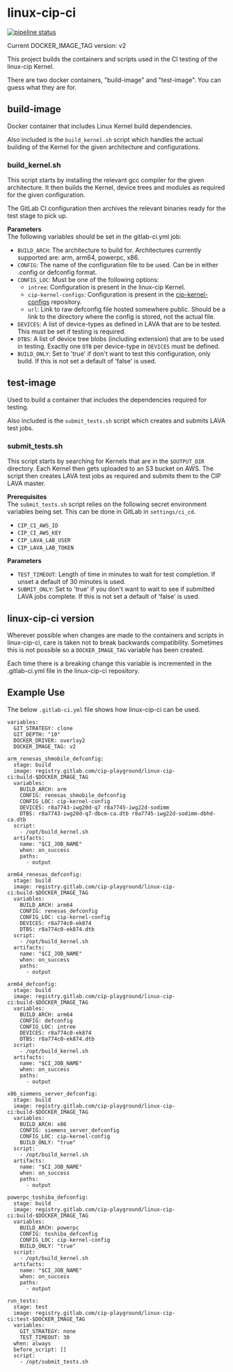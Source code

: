 # linux-cip-ci
[![pipeline status](https://gitlab.com/cip-playground/linux-cip-ci/badges/master/pipeline.svg)](https://gitlab.com/cip-playground/linux-cip-ci/commits/master)

Current DOCKER_IMAGE_TAG version: v2

This project builds the containers and scripts used in the CI testing of the
linux-cip Kernel.

There are two docker containers, "build-image" and "test-image". You can guess
what they are for.

## build-image
Docker container that includes Linux Kernel build dependencies.

Also included is the `build_kernel.sh` script which handles the actual building
of the Kernel for the given architecture and configurations.

### build_kernel.sh
This script starts by installing the relevant gcc compiler for the given
architecture. It then builds the Kernel, device trees and modules as required
for the given configuration.

The GitLab CI configuration then archives the relevant binaries ready for the
test stage to pick up.

**Parameters**  
The following variables should be set in the gitlab-ci.yml job:  
* `BUILD_ARCH`: The architecture to build for. Architectures currently supported
are: arm, arm64, powerpc, x86.
* `CONFIG`: The name of the configuration file to be used. Can be in either
.config or defconfig format.
* `CONFIG_LOC`: Must be one of the following options:
  * `intree`: Configuration is present in the linux-cip Kernel.
  * `cip-kernel-configs`: Configuration is present in the [cip-kernel-configs](https://gitlab.com/cip-project/cip-kernel/cip-kernel-config) repository.
  * `url`: Link to raw defconfig file hosted somewhere public. Should be a link
to the directory where the config is stored, not the actual file.
* `DEVICES`: A list of device-types as defined in LAVA that are to be tested.
This must be set if testing is required.
* `DTBS`: A list of device tree blobs (including extension) that are to be used
in testing. Exactly one `DTB` per device-type in `DEVICES` must be defined.
* `BUILD_ONLY`: Set to 'true' if don't want to test this configuration, only
build. If this is not set a default of 'false' is used.

## test-image
Used to build a container that includes the dependencies required for testing.

Also included is the `submit_tests.sh` script which creates and submits LAVA
test jobs.

### submit_tests.sh
This script starts by searching for Kernels that are in the `$OUTPUT_DIR`
directory. Each Kernel then gets uploaded to an S3 bucket on AWS. The script
then creates LAVA test jobs as required and submits them to the CIP LAVA master.

**Prerequisites**  
The `submit_tests.sh` script relies on the following secret environment
variables being set. This can be done in GitLab in `settings/ci_cd`.
* `CIP_CI_AWS_ID`
* `CIP_CI_AWS_KEY`
* `CIP_LAVA_LAB_USER`
* `CIP_LAVA_LAB_TOKEN`

**Parameters**  
* `TEST_TIMEOUT`: Length of time in minutes to wait for test completion. If
unset a default of 30 minutes is used.
* `SUBMIT_ONLY`: Set to 'true' if you don't want to wait to see if submitted
LAVA jobs complete. If this is not set a default of 'false' is used.

## linux-cip-ci version
Wherever possible when changes are made to the containers and scripts in
linux-cip-ci, care is taken not to break backwards compatibility. Sometimes this
is not possible so a `DOCKER_IMAGE_TAG` variable has been created.

Each time there is a breaking change this variable is incremented in the
.gitlab-ci.yml file in the linux-cip-ci repository.

## Example Use
The below `.gitlab-ci.yml` file shows how linux-cip-ci can be used.

```
variables:
  GIT_STRATEGY: clone
  GIT_DEPTH: "10"
  DOCKER_DRIVER: overlay2
  DOCKER_IMAGE_TAG: v2

arm_renesas_shmobile_defconfig:
  stage: build
  image: registry.gitlab.com/cip-playground/linux-cip-ci:build-$DOCKER_IMAGE_TAG
  variables:
    BUILD_ARCH: arm
    CONFIG: renesas_shmobile_defconfig
    CONFIG_LOC: cip-kernel-config
    DEVICES: r8a7743-iwg20d-q7 r8a7745-iwg22d-sodimm
    DTBS: r8a7743-iwg20d-q7-dbcm-ca.dtb r8a7745-iwg22d-sodimm-dbhd-ca.dtb
  script:
    - /opt/build_kernel.sh
  artifacts:
    name: "$CI_JOB_NAME"
    when: on_success
    paths:
      - output

arm64_renesas_defconfig:
  stage: build
  image: registry.gitlab.com/cip-playground/linux-cip-ci:build-$DOCKER_IMAGE_TAG
  variables:
    BUILD_ARCH: arm64
    CONFIG: renesas_defconfig
    CONFIG_LOC: cip-kernel-config
    DEVICES: r8a774c0-ek874
    DTBS: r8a774c0-ek874.dtb
  script:
    - /opt/build_kernel.sh
  artifacts:
    name: "$CI_JOB_NAME"
    when: on_success
    paths:
      - output

arm64_defconfig:
  stage: build
  image: registry.gitlab.com/cip-playground/linux-cip-ci:build-$DOCKER_IMAGE_TAG
  variables:
    BUILD_ARCH: arm64
    CONFIG: defconfig
    CONFIG_LOC: intree
    DEVICES: r8a774c0-ek874
    DTBS: r8a774c0-ek874.dtb
  script:
    - /opt/build_kernel.sh
  artifacts:
    name: "$CI_JOB_NAME"
    when: on_success
    paths:
      - output

x86_siemens_server_defconfig:
  stage: build
  image: registry.gitlab.com/cip-playground/linux-cip-ci:build-$DOCKER_IMAGE_TAG
  variables:
    BUILD_ARCH: x86
    CONFIG: siemens_server_defconfig
    CONFIG_LOC: cip-kernel-config
    BUILD_ONLY: "true"
  script:
    - /opt/build_kernel.sh
  artifacts:
    name: "$CI_JOB_NAME"
    when: on_success
    paths:
      - output

powerpc_toshiba_defconfig:
  stage: build
  image: registry.gitlab.com/cip-playground/linux-cip-ci:build-$DOCKER_IMAGE_TAG
  variables:
    BUILD_ARCH: powerpc
    CONFIG: toshiba_defconfig
    CONFIG_LOC: cip-kernel-config
    BUILD_ONLY: "true"
  script:
    - /opt/build_kernel.sh
  artifacts:
    name: "$CI_JOB_NAME"
    when: on_success
    paths:
      - output

run_tests:
  stage: test
  image: registry.gitlab.com/cip-playground/linux-cip-ci:test-$DOCKER_IMAGE_TAG
  variables:
    GIT_STRATEGY: none
    TEST_TIMEOUT: 30
  when: always
  before_script: []
  script:
    - /opt/submit_tests.sh
```
